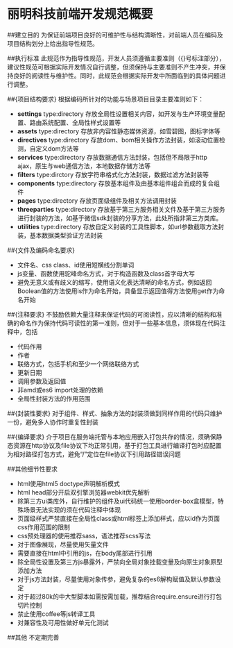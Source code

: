 # 丽明科技前端开发规范概要

##建立目的
为保证前端项目良好的可维护性与结构清晰性，对前端人员在编码及项目结构划分上给出指导性规范。

##执行标准
此规范作为指导性规范，开发人员须遵循主要准则（{}号标注部分），建议性规范可根据实际开发情况自行调整，但须保持与主要准则不产生冲突，并保持良好的阅读性与维护性。同时，此规范会根据实际开发中所面临到的具体问题进行调整。

##{项目结构要求}
根据编码所针对的功能与场景项目目录主要准则如下：
- **settings** type:directory 存放全局性设置相关内容，如开发与生产环境变量配置、路由系统配置、全局性样式设置等
- **assets** type:directory 存放非内容性静态媒体资源，如雪碧图，图标字体等
- **directives** type:directory 存放dom、bom相关操作方法封装，如滚动位置检测，自定义dom方法等
- **services** type:directory 存放数据通信方法封装，包括但不局限于http ajax，原生与web通信方法，本地数据存储方法等
- **filters** type:dirctory 存放字符串格式化方法封装，数据过滤方法封装等
- **components** type:directory 存放基本组件及由基本组件组合而成的复合组件
- **pages** type:directory 存放页面级组件及相关方法调用封装
- **threeparties** type:directory 存放基于第三方服务相关文件及基于第三方服务进行封装的方法，如基于微信sdk封装的分享方法，此处所指非第三方类库。
- **utilities** type:directory 存放自定义封装的工具性脚本，如url参数截取方法封装，基本数据类型验证方法封装

##{文件及编码命名要求}
- 文件名、css class、id使用短横线分割单词
- js变量、函数使用驼峰命名方式，对于构造函数及class首字母大写
- 避免无意义或有歧义的缩写，使用语义化表达清晰的命名方式，例如返回Boolean值的方法使用is作为命名开始，具备显示返回值得方法使用get作为命名开始

##{注释要求}
不鼓励依赖大量注释来保证代码的可阅读性，应以清晰的结构和准确的命名作为保持代码可读性的第一准则，但对于一些基本信息，须体现在代码注释中，包括
- 代码作用
- 作者
- 联络方式，包括手机和至少一个网络联络方式
- 更新日期
- 调用参数及返回值
- 非amd或es6 import处理的依赖
- 全局性封装方法的作用范围

##{封装性要求}
对于组件、样式、抽象方法的封装须做到同样作用的代码只维护一份，避免多人协作时重复性封装

##{编译要求}
介于项目在服务端托管与本地应用嵌入打包共存的情况，须确保静态资源在http协议及file协议下均正常引用，基于打包工具进行编译打包时应配置为相对路径打包方式，避免“/”定位在file协议下引用路径错误问题

##其他细节性要求
- html使用html5 doctype声明解析模式
- html head部分开启双引擎浏览器webkit优先解析
- 除第三方ui类库外，自行维护的组件及ui代码统一使用border-box盒模型，特殊场景无法实现的须在代码注释中体现
- 页面级样式严禁直接在全局性class或html标签上添加样式，应以id作为页面css作用范围的限制
- css预处理器的使用推荐sass，语法推荐scss写法
- 对于图像展现，尽量使用矢量文件
- 需要直接在html中引用的js，在body尾部进行引用
- 除全局性设置及第三方js暴露外，严禁向全局对象挂载变量及向原生对象原型添加方法
- 对于js方法封装，尽量使用对象传参，避免复杂的es6解构赋值及默认参数设定
- 对于超过80k的中大型脚本如需按需加载，推荐结合require.ensure进行打包切片控制
- 禁止使用coffee等js转译工具
- 对兼容性及可用性做好单元化测试


##其他
不定期完善
